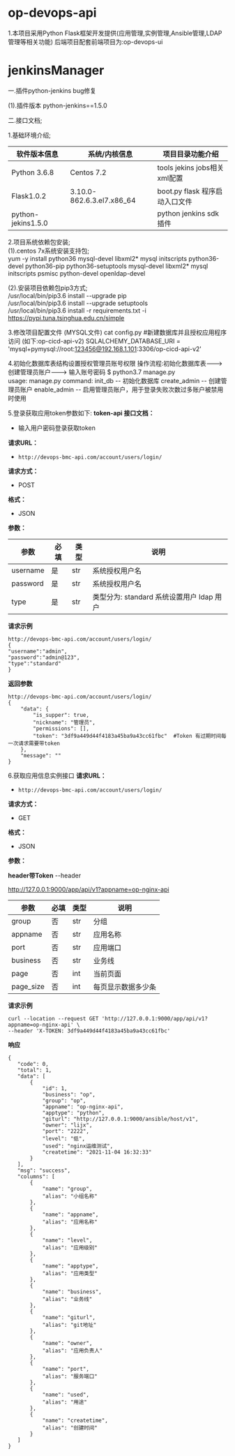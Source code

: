 # op-devops-api
1.本项目采用Python Flask框架开发提供(应用管理,实例管理,Ansible管理,LDAP管理等相关功能) 后端项目配套前端项目为:op-devops-ui



# jenkinsManager
一.插件python-jenkins bug修复

(1).插件版本 python-jenkins==1.5.0
               
二.接口文档;

1.基础环境介绍;

   软件版本信息  |系统/内核信息 |项目目录功能介绍
  -|-|-
  Python 3.6.8     |Centos 7.2 | tools jekins jobs相关xml配置
  Flask1.0.2    |3.10.0-862.6.3.el7.x86_64  |boot.py flask 程序启动入口文件
  python-jekins1.5.0   |           | python jenkins sdk 插件


2.项目系统依赖包安装;  
   (1).centos 7x系统安装支持包;  
   yum -y install python36 mysql-devel libxml2* mysql initscripts python36-devel python36-pip python36-setuptools mysql-devel libxml2*  mysql initscripts psmisc python-devel openldap-devel
 
   (2).安装项目依赖包pip3方式;  
   /usr/local/bin/pip3.6 install --upgrade pip  
   /usr/local/bin/pip3.6 install --upgrade setuptools  
   /usr/local/bin/pip3.6 install -r requirements.txt -i https://pypi.tuna.tsinghua.edu.cn/simple

3.修改项目配置文件 (MYSQL文件)
  cat config.py #新建数据库并且授权应用程序访问 (如下:op-cicd-api-v2)
  SQLALCHEMY_DATABASE_URI = 'mysql+pymysql://root:123456@192.168.1.101:3306/op-cicd-api-v2'
  
4.初始化数据库表结构设置授权管理员账号权限 操作流程:初始化数据库表---> 创建管理员账户---> 输入账号密码
$ python3.7 manage.py  
usage: manage.py <command>
command:
    	init_db
		-- 初始化数据库
	create_admin
		-- 创建管理员账户
	enable_admin
		-- 启用管理员账户，用于登录失败次数过多账户被禁用时使用

5.登录获取应用token参数如下:
 **token-api 接口文档：** 

- 输入用户密码登录获取token

**请求URL：** 
- ` http://devops-bmc-api.com/account/users/login/ `
  
**请求方式：**
- POST  

**格式：**  
- JSON  

**参数：** 

|参数   |必填   |类型   |说明   |
| ------------  | ------------ | ------------ | ------------ |
| username    |是   |str   |系统授权用户名
| password    |是   |str    |系统授权用户名
| type        |是   |str    |类型分为: standard 系统设置用户 ldap 用户

 **请求示例**
 ```
 http://devops-bmc-api.com/account/users/login/
 {
"username":"admin",
"password":"admin@123",
"type":"standard"
}
 ```
**返回参数**
```
http://devops-bmc-api.com/account/users/login/
{
    "data": {
        "is_supper": true,
        "nickname": "管理员",
        "permissions": [],
        "token": "3df9a449d44f4183a45ba9a43cc61fbc"  #Token 有过期时间每一次请求需要带token
    },
    "message": ""
}
```

6.获取应用信息实例接口
**请求URL：** 
- ` http://devops-bmc-api.com/account/users/login/ `
  
**请求方式：**
- GET  

**格式：**  
- JSON  

**参数：** 

**header带Token**
--header 


http://127.0.0.1:9000/app/api/v1?appname=op-nginx-api

|参数   |必填   |类型   |说明   |
| ------------  | ------------ | ------------ | ------------ |
| group         |否   |str    |分组
| appname       |否   |str    |应用名称
| port          |否   |str    |应用端口
| business      |否   |str    |业务线
| page          |否   |int    |当前页面
| page_size     |否   |int    |每页显示数据多少条


 **请求示例**
 ```
curl --location --request GET 'http://127.0.0.1:9000/app/api/v1?appname=op-nginx-api' \
--header 'X-TOKEN: 3df9a449d44f4183a45ba9a43cc61fbc'

```
 **响应**
 ```
 {
    "code": 0,
    "total": 1,
    "data": [
        {
            "id": 1,
            "business": "op",
            "group": "op",
            "appname": "op-nginx-api",
            "apptype": "python",
            "giturl": "http://127.0.0.1:9000/ansible/host/v1",
            "owner": "lijx",
            "port": "2222",
            "level": "低",
            "used": "nginx运维测试",
            "createtime": "2021-11-04 16:32:33"
        }
    ],
    "msg": "success",
    "columns": [
        {
            "name": "group",
            "alias": "小组名称"
        },
        {
            "name": "appname",
            "alias": "应用名称"
        },
        {
            "name": "level",
            "alias": "应用级别"
        },
        {
            "name": "apptype",
            "alias": "应用类型"
        },
        {
            "name": "business",
            "alias": "业务线"
        },
        {
            "name": "giturl",
            "alias": "git地址"
        },
        {
            "name": "owner",
            "alias": "应用负责人"
        },
        {
            "name": "port",
            "alias": "服务端口"
        },
        {
            "name": "used",
            "alias": "用途"
        },
        {
            "name": "createtime",
            "alias": "创建时间"
        }
    ]
}
 ```



 
  
 





